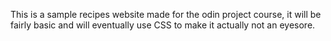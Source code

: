 This is a sample recipes website made for the odin project course, it will be fairly basic and will eventually use CSS to make it actually not an eyesore.